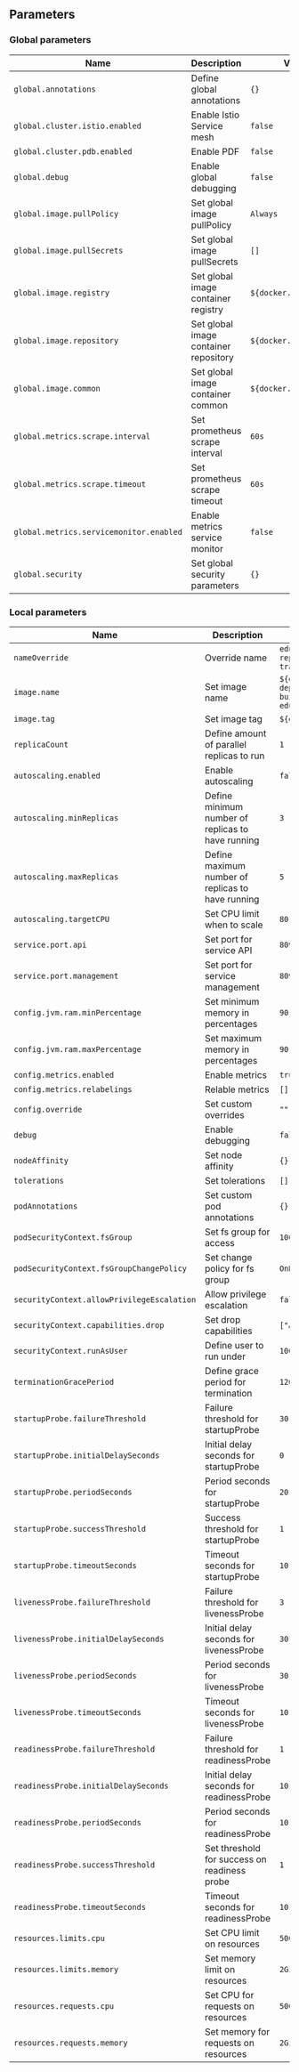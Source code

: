 ## Parameters

### Global parameters

| Name                                    | Description                           | Value                  |
| --------------------------------------- | ------------------------------------- | ---------------------- |
| `global.annotations`                    | Define global annotations             | `{}`                   |
| `global.cluster.istio.enabled`          | Enable Istio Service mesh             | `false`                |
| `global.cluster.pdb.enabled`            | Enable PDF                            | `false`                |
| `global.debug`                          | Enable global debugging               | `false`                |
| `global.image.pullPolicy`               | Set global image pullPolicy           | `Always`               |
| `global.image.pullSecrets`              | Set global image pullSecrets          | `[]`                   |
| `global.image.registry`                 | Set global image container registry   | `${docker.registry}`   |
| `global.image.repository`               | Set global image container repository | `${docker.repository}` |
| `global.image.common`                   | Set global image container common     | `${docker.common}`     |
| `global.metrics.scrape.interval`        | Set prometheus scrape interval        | `60s`                  |
| `global.metrics.scrape.timeout`         | Set prometheus scrape timeout         | `60s`                  |
| `global.metrics.servicemonitor.enabled` | Enable metrics service monitor        | `false`                |
| `global.security`                       | Set global security parameters        | `{}`                   |

### Local parameters

| Name                                       | Description                                       | Value                                                        |
| ------------------------------------------ | ------------------------------------------------- | ------------------------------------------------------------ |
| `nameOverride`                             | Override name                                     | `edusharing-repository-transform-es`                         |
| `image.name`                               | Set image name                                    | `${docker.prefix}-deploy-docker-build-transform-edu-sharing` |
| `image.tag`                                | Set image tag                                     | `${docker.tag}`                                              |
| `replicaCount`                             | Define amount of parallel replicas to run         | `1`                                                          |
| `autoscaling.enabled`                      | Enable autoscaling                                | `false`                                                      |
| `autoscaling.minReplicas`                  | Define minimum number of replicas to have running | `3`                                                          |
| `autoscaling.maxReplicas`                  | Define maximum number of replicas to have running | `5`                                                          |
| `autoscaling.targetCPU`                    | Set CPU limit when to scale                       | `80`                                                         |
| `service.port.api`                         | Set port for service API                          | `8091`                                                       |
| `service.port.management`                  | Set port for service management                   | `8092`                                                       |
| `config.jvm.ram.minPercentage`             | Set minimum memory in percentages                 | `90.0`                                                       |
| `config.jvm.ram.maxPercentage`             | Set maximum memory in percentages                 | `90.0`                                                       |
| `config.metrics.enabled`                   | Enable metrics                                    | `true`                                                       |
| `config.metrics.relabelings`               | Relable metrics                                   | `[]`                                                         |
| `config.override`                          | Set custom overrides                              | `""`                                                         |
| `debug`                                    | Enable debugging                                  | `false`                                                      |
| `nodeAffinity`                             | Set node affinity                                 | `{}`                                                         |
| `tolerations`                              | Set tolerations                                   | `[]`                                                         |
| `podAnnotations`                           | Set custom pod annotations                        | `{}`                                                         |
| `podSecurityContext.fsGroup`               | Set fs group for access                           | `1000`                                                       |
| `podSecurityContext.fsGroupChangePolicy`   | Set change policy for fs group                    | `OnRootMismatch`                                             |
| `securityContext.allowPrivilegeEscalation` | Allow privilege escalation                        | `false`                                                      |
| `securityContext.capabilities.drop`        | Set drop capabilities                             | `["ALL"]`                                                    |
| `securityContext.runAsUser`                | Define user to run under                          | `1000`                                                       |
| `terminationGracePeriod`                   | Define grace period for termination               | `120`                                                        |
| `startupProbe.failureThreshold`            | Failure threshold for startupProbe                | `30`                                                         |
| `startupProbe.initialDelaySeconds`         | Initial delay seconds for startupProbe            | `0`                                                          |
| `startupProbe.periodSeconds`               | Period seconds for startupProbe                   | `20`                                                         |
| `startupProbe.successThreshold`            | Success threshold for startupProbe                | `1`                                                          |
| `startupProbe.timeoutSeconds`              | Timeout seconds for startupProbe                  | `10`                                                         |
| `livenessProbe.failureThreshold`           | Failure threshold for livenessProbe               | `3`                                                          |
| `livenessProbe.initialDelaySeconds`        | Initial delay seconds for livenessProbe           | `30`                                                         |
| `livenessProbe.periodSeconds`              | Period seconds for livenessProbe                  | `30`                                                         |
| `livenessProbe.timeoutSeconds`             | Timeout seconds for livenessProbe                 | `10`                                                         |
| `readinessProbe.failureThreshold`          | Failure threshold for readinessProbe              | `1`                                                          |
| `readinessProbe.initialDelaySeconds`       | Initial delay seconds for readinessProbe          | `10`                                                         |
| `readinessProbe.periodSeconds`             | Period seconds for readinessProbe                 | `10`                                                         |
| `readinessProbe.successThreshold`          | Set threshold for success on readiness probe      | `1`                                                          |
| `readinessProbe.timeoutSeconds`            | Timeout seconds for readinessProbe                | `10`                                                         |
| `resources.limits.cpu`                     | Set CPU limit on resources                        | `500m`                                                       |
| `resources.limits.memory`                  | Set memory limit on resources                     | `2Gi`                                                        |
| `resources.requests.cpu`                   | Set CPU for requests on resources                 | `500m`                                                       |
| `resources.requests.memory`                | Set memory for requests on resources              | `2Gi`                                                        |
